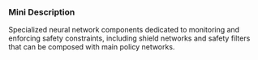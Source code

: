 ### Mini Description

Specialized neural network components dedicated to monitoring and enforcing safety constraints, including shield networks and safety filters that can be composed with main policy networks.
